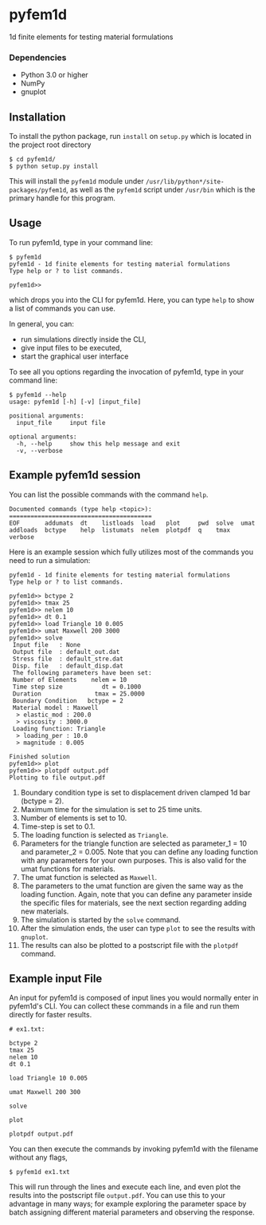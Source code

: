# pyfem1d

1d finite elements for testing material formulations

### Dependencies

* Python 3.0 or higher
* NumPy
* gnuplot

## Installation

To install the python package, run `install` on `setup.py` which is located
in the project root directory

```
$ cd pyfem1d/
$ python setup.py install
```

This will install the `pyfem1d` module under
`/usr/lib/python*/site-packages/pyfem1d`, as well as the `pyfem1d` script under
`/usr/bin` which is the primary handle for this program.

## Usage

To run pyfem1d, type in your command line:

```
$ pyfem1d
pyfem1d - 1d finite elements for testing material formulations
Type help or ? to list commands.

pyfem1d>>
```

which drops you into the CLI for pyfem1d. Here, you can type `help` to show a
list of commands you can use.

In general, you can:

* run simulations directly inside the CLI,
* give input files to be executed,
* start the graphical user interface

To see all you options regarding the invocation of pyfem1d, type in your command
line:

```
$ pyfem1d --help
usage: pyfem1d [-h] [-v] [input_file]

positional arguments:
  input_file     input file

optional arguments:
  -h, --help     show this help message and exit
  -v, --verbose
```

## Example pyfem1d session

You can list the possible commands with the command `help`.
```
Documented commands (type help <topic>):
========================================
EOF       addumats  dt    listloads  load   plot     pwd  solve  umat
addloads  bctype    help  listumats  nelem  plotpdf  q    tmax   verbose
```

Here is an example session which fully utilizes most of the commands you need to
run a simulation:

```
pyfem1d - 1d finite elements for testing material formulations
Type help or ? to list commands.

pyfem1d>> bctype 2
pyfem1d>> tmax 25
pyfem1d>> nelem 10
pyfem1d>> dt 0.1
pyfem1d>> load Triangle 10 0.005
pyfem1d>> umat Maxwell 200 3000
pyfem1d>> solve
 Input file   : None
 Output file  : default_out.dat
 Stress file  : default_stre.dat
 Disp. file   : default_disp.dat
 The following parameters have been set:
 Number of Elements    nelem = 10
 Time step size           dt = 0.1000
 Duration               tmax = 25.0000
 Boundary Condition   bctype = 2
 Material model : Maxwell
  > elastic_mod : 200.0
  > viscosity : 3000.0
 Loading function: Triangle
  > loading_per : 10.0
  > magnitude : 0.005

Finished solution
pyfem1d>> plot
pyfem1d>> plotpdf output.pdf
Plotting to file output.pdf
```

1. Boundary condition type is set to displacement driven clamped 1d bar (bctype = 2).
2. Maximum time for the simulation is set to 25 time units.
3. Number of elements is set to 10.
3. Time-step is set to 0.1.
4. The loading function is selected as `Triangle`.
5. Parameters for the triangle function are selected as parameter\_1 = 10 and
   parameter\_2 = 0.005. Note that you can define any loading function with any
   parameters for your own purposes. This is also valid for the umat functions
   for materials.
6. The umat function is selected as `Maxwell`.
7. The parameters to the umat function are given the same way as the loading
   function. Again, note that you can define any parameter inside the specific
   files for materials, see the next section regarding adding new materials.
8. The simulation is started by the `solve` command.
9. After the simulation ends, the user can type `plot` to see the results with `gnuplot`.
10. The results can also be plotted to a postscript file with the `plotpdf` command.


## Example input File

An input for pyfem1d is composed of input lines you would normally enter in
pyfem1d's CLI. You can collect these commands in a file and run them directly
for faster results.
```
# ex1.txt:

bctype 2
tmax 25
nelem 10
dt 0.1

load Triangle 10 0.005

umat Maxwell 200 300

solve

plot

plotpdf output.pdf
```

You can then execute the commands by invoking pyfem1d with the filename without
any flags,
```
$ pyfem1d ex1.txt
```
This will run through the lines and execute each line, and even plot the results
into the postscript file `output.pdf`. You can use this to your advantage in many
ways; for example exploring the parameter space by batch assigning different
material parameters and observing the response.

<!-- ## Adding a new umat (AKA adding a new material) -->
